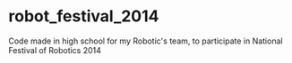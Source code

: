 # robot_festival_2014
Code made in high school for my Robotic's team, to participate in National Festival of Robotics 2014
